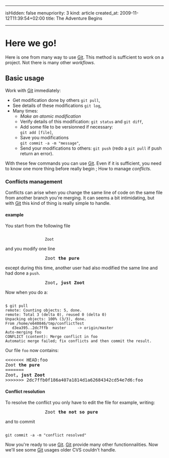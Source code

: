 -----
isHidden:       false
menupriority:   3
kind:           article
created_at:           2009-11-12T11:39:54+02:00
title: The Adventure Begins

-----

# Here we go!

Here is one from many way to use [Git][git]. This method is sufficient to work on a project. Not there is many other *workflows*.

## Basic usage

Work with [Git][git] immediately:

+ Get modification done by others <span class="black">`git pull`</span>,
+ See details of these modifications <span class="black">`git log`</span>,
+ Many times:
  + *Make an atomic modification*
  + Verify details of this modification: <span class="black">`git status`</span> and <span class="black">`git diff`</span>,
  + Add some file to be versionned if necessary:<br/><span class="black">`git add [file]`</span>,
  + Save you modifications <br/><span class="black">`git commit -a -m "message"`</span>,
  + Send your modifications to others: <span class="black">`git push`</span> (redo a `git pull` if push return an error).

With these few commands you can use [Git][git]. Even if it is sufficient, you need to know one more thing before really begin ; How to manage *conflicts*.

### Conflicts management

Conflicts can arise when you change the same line of code on the same file from another branch you're merging. It can seems a bit intimidating, but with [Git][git] this kind of thing is really simple to handle.

#### example

You start from the following file

<div style="width: 18em; margin-left: auto; margin-right: auto">
<code class="zsh">
Zoot 
</code>
</div>

and you modify one line

<div style="width: 18em; margin-left: auto; margin-right: auto">
<pre class="twilight">
Zoot <span class="Constant"><strong>the pure</strong></span>
</pre>
</div>

except during this time, another user had also modified the same line and had done a `push`.

<div style="width: 18em; margin-left: auto; margin-right: auto">
<pre class="twilight">
Zoot<span class="StringConstant"><strong>, just Zoot</strong></span>
</pre>
</div>

Now when you do a:

<div>
<code class="zsh">
$ git pull
remote: Counting objects: 5, done.
remote: Total 3 (delta 0), reused 0 (delta 0)
Unpacking objects: 100% (3/3), done.
From /home/e640846/tmp/conflictTest
   d3ea395..2dc7ffb  master     -> origin/master
Auto-merging foo
CONFLICT (content): Merge conflict in foo
Automatic merge failed; fix conflicts and then commit the result.
</code>
</div>

Our file `foo` now contains: 

<div>
<pre class="twilight">
<<<<<<< HEAD:foo
Zoot <span class="Constant"><strong>the pure</strong></span>
=======
<span>Zoot<span class="StringConstant"><strong>, just Zoot</strong></span></span>
>>>>>>> 2dc7ffb0f186a407a1814d1a62684342cd54e7d6:foo
</pre>
</div>

#### Conflict resolution

To resolve the conflict you only have to edit the file for example, writing:

<div style="width: 18em; margin-left: auto; margin-right: auto">
<pre class="twilight">
Zoot <span class="Constant"><strong>the not so pure</strong></span>
</pre>
</div>

and to commit

<div>
<code class="zsh">
git commit -a -m "conflict resolved"
</code>
</div>

Now you're ready to use [Git][git].
[Git][git] provide many other functionnalities. Now we'll see some [Git][git] usages older CVS couldn't handle.

[git]: http://git-scm.org "Git"
